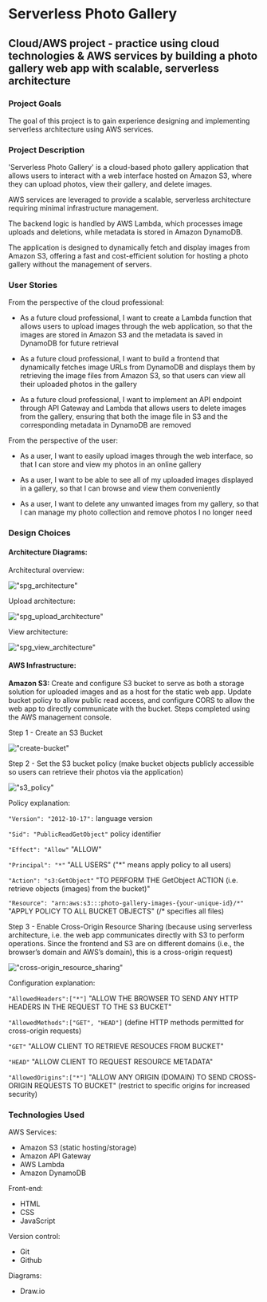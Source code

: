 # Serverless Photo Gallery


## Cloud/AWS project - practice using cloud technologies & AWS services by building a photo gallery web app with scalable, serverless architecture


### Project Goals
The goal of this project is to gain experience designing and implementing serverless architecture using AWS services.


### Project Description
'Serverless Photo Gallery' is a cloud-based photo gallery application that allows users to interact with a web interface hosted on Amazon S3, where they can upload photos, view their gallery, and delete images.

AWS services are leveraged to provide a scalable, serverless architecture requiring minimal infrastructure management.

The backend logic is handled by AWS Lambda, which processes image uploads and deletions, while metadata is stored in Amazon DynamoDB.

The application is designed to dynamically fetch and display images from Amazon S3, offering a fast and cost-efficient solution for hosting a photo gallery without the management of servers.


### User Stories
From the perspective of the cloud professional:

- As a future cloud professional, I want to create a Lambda function that allows users to upload images through the web application, so that the images are stored in Amazon S3 and the metadata is saved in DynamoDB for future retrieval

- As a future cloud professional, I want to build a frontend that dynamically fetches image URLs from DynamoDB and displays them by retrieving the image files from Amazon S3, so that users can view all their uploaded photos in the gallery

- As a future cloud professional, I want to implement an API endpoint through API Gateway and Lambda that allows users to delete images from the gallery, ensuring that both the image file in S3 and the corresponding metadata in DynamoDB are removed

From the perspective of the user:

- As a user, I want to easily upload images through the web interface, so that I can store and view my photos in an online gallery

- As a user, I want to be able to see all of my uploaded images displayed in a gallery, so that I can browse and view them conveniently

- As a user, I want to delete any unwanted images from my gallery, so that I can manage my photo collection and remove photos I no longer need


### Design Choices

#### Architecture Diagrams:

Architectural overview:

!["spg_architecture"](architecture_diagrams/spg_architecture.drawio.png "spg architecture")

Upload architecture:

!["spg_upload_architecture"](architecture_diagrams/spg_upload_architecture.drawio.png "spg upload architecture")

View architecture:

!["spg_view_architecture"](architecture_diagrams/spg_view_architecture.drawio.png "spg view architecture")

#### AWS Infrastructure:

**Amazon S3:** Create and configure S3 bucket to serve as both a storage solution for uploaded images and as a host for the static web app. Update bucket policy to allow public read access, and configure CORS to allow the web app to directly communicate with the bucket. Steps completed using the AWS management console.

Step 1 - Create an S3 Bucket

!["create-bucket"](aws_console_screenshots/create_bucket.PNG)

Step 2 - Set the S3 bucket policy (make bucket objects publicly accessible so users can retrieve their photos via the application)

!["s3_policy"](aws_console_screenshots/s3_policy.PNG "S3 policy")

Policy explanation:

`"Version": "2012-10-17":` language version

`"Sid": "PublicReadGetObject"` policy identifier

`"Effect": "Allow"` "ALLOW"

`"Principal": "*"` "ALL USERS" ("*" means apply policy to all users)

`"Action": "s3:GetObject"` "TO PERFORM THE GetObject ACTION (i.e. retrieve objects (images) from the bucket)"

`"Resource": "arn:aws:s3:::photo-gallery-images-{your-unique-id}/*"` "APPLY POLICY TO ALL BUCKET OBJECTS" (/* specifies all files)

Step 3 - Enable Cross-Origin Resource Sharing (because using serverless architecture, i.e. the web app communicates directly with S3 to perform operations. Since the frontend and S3 are on different domains (i.e., the browser’s domain and AWS’s domain), this is a cross-origin request)

!["cross-origin_resource_sharing"](aws_console_screenshots/cross-origin_resourse_sharing.PNG "cross-origin_resource_sharing")

Configuration explanation:

`"AllowedHeaders":["*"]` "ALLOW THE BROWSER TO SEND ANY HTTP HEADERS IN THE REQUEST TO THE S3 BUCKET"

`"AllowedMethods":["GET", "HEAD"]` (define HTTP methods permitted for cross-origin requests)

`"GET"` "ALLOW CLIENT TO RETRIEVE RESOUCES FROM BUCKET"

`"HEAD"` "ALLOW CLIENT TO REQUEST RESOURCE METADATA"

`"AllowedOrigins":["*"]` "ALLOW ANY ORIGIN (DOMAIN) TO SEND CROSS-ORIGIN REQUESTS TO BUCKET" (restrict to specific origins for increased security)


### Technologies Used

AWS Services:
- Amazon S3 (static hosting/storage)
- Amazon API Gateway
- AWS Lambda
- Amazon DynamoDB

Front-end:
- HTML
- CSS
- JavaScript

Version control:
- Git
- Github

Diagrams:
- Draw.io

